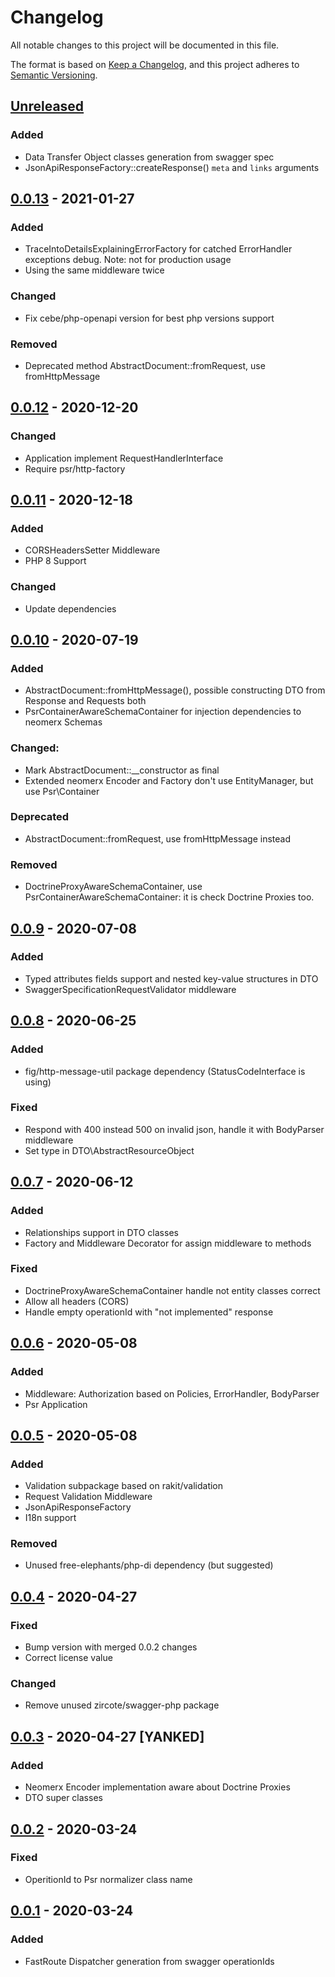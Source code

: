 # Changelog
All notable changes to this project will be documented in this file.

The format is based on [Keep a Changelog](https://keepachangelog.com/en/1.0.0/),
and this project adheres to [Semantic Versioning](https://semver.org/spec/v2.0.0.html).

## [Unreleased]

### Added
- Data Transfer Object classes generation from swagger spec
- JsonApiResponseFactory::createResponse() `meta` and `links` arguments 

## [0.0.13] - 2021-01-27
### Added
- TraceIntoDetailsExplainingErrorFactory for catched ErrorHandler exceptions debug. Note: not for production usage
- Using the same middleware twice

### Changed
- Fix cebe/php-openapi version for best php versions support

### Removed
- Deprecated method AbstractDocument::fromRequest, use fromHttpMessage

## [0.0.12] - 2020-12-20
### Changed
- Application implement RequestHandlerInterface
- Require psr/http-factory

## [0.0.11] - 2020-12-18 
### Added
- CORSHeadersSetter Middleware
- PHP 8 Support

### Changed
- Update dependencies

## [0.0.10] - 2020-07-19
### Added
- AbstractDocument::fromHttpMessage(), possible constructing DTO from Response and Requests both
- PsrContainerAwareSchemaContainer for injection dependencies to neomerx Schemas

### Changed:
- Mark AbstractDocument::__constructor as final
- Extended neomerx Encoder and Factory don't use EntityManager, but use Psr\Container 

### Deprecated
- AbstractDocument::fromRequest, use fromHttpMessage instead

### Removed
- DoctrineProxyAwareSchemaContainer, use PsrContainerAwareSchemaContainer: it is check Doctrine Proxies too. 

## [0.0.9] - 2020-07-08
### Added
- Typed attributes fields support and nested key-value structures in DTO
- SwaggerSpecificationRequestValidator middleware

## [0.0.8] - 2020-06-25
### Added
- fig/http-message-util package dependency (StatusCodeInterface is using)

### Fixed
- Respond with 400 instead 500 on invalid json, handle it with BodyParser middleware
- Set type in DTO\AbstractResourceObject

## [0.0.7] - 2020-06-12
### Added
- Relationships support in DTO classes
- Factory and Middleware Decorator for assign middleware to methods

### Fixed
- DoctrineProxyAwareSchemaContainer handle not entity classes correct
- Allow all headers (CORS) 
- Handle empty operationId with "not implemented" response

## [0.0.6] - 2020-05-08
### Added
- Middleware: Authorization based on Policies, ErrorHandler, BodyParser
- Psr Application

## [0.0.5] - 2020-05-08
### Added
- Validation subpackage based on rakit/validation
- Request Validation Middleware
- JsonApiResponseFactory
- I18n support

### Removed
- Unused free-elephants/php-di dependency (but suggested) 

## [0.0.4] - 2020-04-27
### Fixed 
- Bump version with merged 0.0.2 changes
- Correct license value

### Changed
- Remove unused zircote/swagger-php package

## [0.0.3] - 2020-04-27 [YANKED]
### Added
- Neomerx Encoder implementation aware about Doctrine Proxies
- DTO super classes

## [0.0.2] - 2020-03-24
### Fixed
- OperitionId to Psr normalizer class name

## [0.0.1] - 2020-03-24
### Added
- FastRoute Dispatcher generation from swagger operationIds

[Unreleased]: https://github.com/FreeElephants/json-api-php-toolkit/compare/0.0.13...HEAD
[0.0.13]: https://github.com/FreeElephants/json-api-php-toolkit/compare/0.0.12...0.0.13
[0.0.12]: https://github.com/FreeElephants/json-api-php-toolkit/compare/0.0.11...0.0.12
[0.0.11]: https://github.com/FreeElephants/json-api-php-toolkit/compare/0.0.10...0.0.11
[0.0.10]: https://github.com/FreeElephants/json-api-php-toolkit/compare/0.0.9...0.0.10
[0.0.9]: https://github.com/FreeElephants/json-api-php-toolkit/compare/0.0.8...0.0.9
[0.0.8]: https://github.com/FreeElephants/json-api-php-toolkit/compare/0.0.7...0.0.8
[0.0.7]: https://github.com/FreeElephants/json-api-php-toolkit/compare/0.0.6...0.0.7
[0.0.6]: https://github.com/FreeElephants/json-api-php-toolkit/compare/0.0.5...0.0.6
[0.0.5]: https://github.com/FreeElephants/json-api-php-toolkit/compare/0.0.4...0.0.5
[0.0.4]: https://github.com/FreeElephants/json-api-php-toolkit/compare/0.0.3...0.0.4
[0.0.3]: https://github.com/FreeElephants/json-api-php-toolkit/compare/0.0.2...0.0.3
[0.0.2]: https://github.com/FreeElephants/json-api-php-toolkit/compare/0.0.1...0.0.2
[0.0.1]: https://github.com/FreeElephants/json-api-php-toolkit/releases/tag/0.0.1
